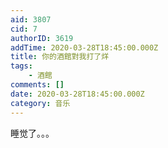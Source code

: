 ```yaml
---
aid: 3807
cid: 7
authorID: 3619
addTime: 2020-03-28T18:45:00.000Z
title: 你的酒館對我打了烊
tags:
    - 酒館
comments: []
date: 2020-03-28T18:45:00.000Z
category: 音乐
---
```


睡觉了。。。
